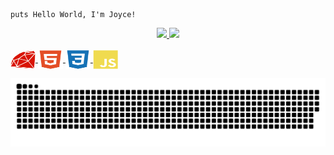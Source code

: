 ```

puts Hello World, I'm Joyce!

```


<div align="center">
  <a href="https://github.com/joyce-caroline">
  <img img  align =" center " src="https://github-readme-stats.vercel.app/api?username=joyce-caroline&show_icons=true&theme=omni&include_all_commits=true&count_private=true"/>
  <img img width="490px" height:"200px" align =" center " src="https://github-readme-stats.vercel.app/api/top-langs/?username=joyce-caroline&layout=compact&langs_count=7&theme=omni"/>
</div>
  <div style="display: inline_block"><br>
  <img align="center" alt="Ruby" height="30" width="40" src="https://raw.githubusercontent.com/devicons/devicon/master/icons/ruby/ruby-plain.svg">
  <img align="center" alt="html" height="30" width="40" src="https://raw.githubusercontent.com/devicons/devicon/master/icons/html5/html5-plain.svg">
  <img align="center" alt="css" height="30" width="40" src="https://raw.githubusercontent.com/devicons/devicon/master/icons/css3/css3-plain.svg">
  <img align="center" alt="Js" height="30" width="40" src="https://raw.githubusercontent.com/devicons/devicon/master/icons/javascript/javascript-plain.svg">
</div>
 
  
![](https://github.com/joyce-caroline/joyce-caroline/blob/output/github-contribution-grid-snake-dark.svg)  

  
  
  
  
